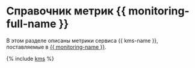 # Справочник метрик {{ monitoring-full-name }}

В этом разделе описаны метрики сервиса {{ kms-name }}, поставляемые в [{{ monitoring-name }}](../monitoring/).

{% include [kms](../_includes/monitoring/metrics-ref/kms.md) %}